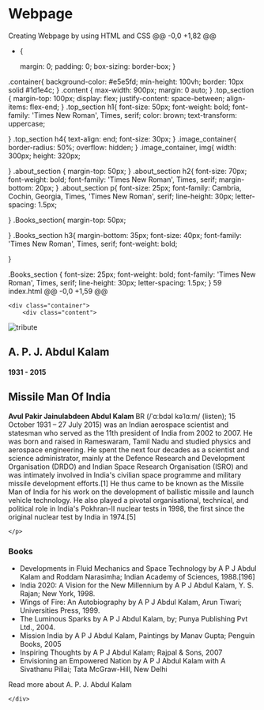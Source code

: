 # Webpage
Creating Webpage by using HTML and CSS
@@ -0,0 +1,82 @@

* {

    margin: 0;
    padding: 0;
    box-sizing: border-box;
}


.container{
    background-color: #e5e5fd;
    min-height: 100vh;
    border: 10px solid #1d1e4c;
}
.content {
    max-width: 900px;
    margin: 0 auto;
}
.top_section {
    margin-top: 100px;
    display: flex;
    justify-content: space-between;
    align-items: flex-end;
}
.top_section h1{
    font-size: 50px;
    font-weight: bold;
    font-family: 'Times New Roman', Times, serif;
    color: brown;
    text-transform: uppercase;

}
.top_section h4{
    text-align: end;
    font-size: 30px;
}
.image_container{
    border-radius: 50%;
    overflow: hidden;
}
.image_container, 
img{
    width: 300px;
    height: 320px;


}
.about_section {
    margin-top: 50px;
}
.about_section h2{
    font-size: 70px;
    font-weight: bold;
    font-family: 'Times New Roman', Times, serif;
    margin-bottom: 20px;
}
.about_section p{
    font-size: 25px;
    font-family: Cambria, Cochin, Georgia, Times, 'Times New Roman', serif;
    line-height: 30px;
    letter-spacing: 1.5px;

}
.Books_section{
    margin-top: 50px;

}
.Books_section h3{
    margin-bottom: 35px;
    font-size: 40px;
    font-family: 'Times New Roman', Times, serif;
    font-weight: bold;

}

.Books_section {
    font-size: 25px;
    font-weight: bold;
    font-family: 'Times New Roman', Times, serif;
    line-height: 30px;
    letter-spacing: 1.5px;
}
 59  
index.html
@@ -0,0 +1,59 @@
<!DOCTYPE html>
<html lang="en">
<head>
    <meta charset="UTF-8">
    <meta http-equiv="X-UA-Compatible" content="IE=edge">
    <meta name="viewport" content="width=device-width, initial-scale=1.0">
    <title>The Tribute Website | A. P. J. Abdul Kalam</title>
    <link rel="stylesheet" href="style.css">
</head>
<body>

    <div class="container">
        <div class="content">
<section class="top_section">
    <div class="image_container">
        <img src="./images/Apj Abdul Kalam.jpg" alt="tribute" />
    </div>
    <div>
        <h1>A. P. J. Abdul Kalam</h1>
        <h4>1931 - 2015</h4>
    </div>
</section>
<section class="about_section">
    <h2>Missile Man Of India</h2>
    <p>
        <b>Avul Pakir Jainulabdeen Abdul Kalam </b> BR (/ˈɑːbdəl kəˈlɑːm/ (listen); 
        15 October 1931 – 27 July 2015) was an Indian aerospace scientist and statesman who served as the 11th president of India from 2002 to 2007.
         He was born and raised in Rameswaram, Tamil Nadu and studied physics and aerospace engineering. 
         He spent the next four decades as a scientist and science administrator, mainly at the Defence Research and Development Organisation (DRDO) and Indian Space Research Organisation (ISRO) and was intimately involved in India's civilian space programme and military missile development efforts.[1] He thus came to be known as the Missile Man of India for his work on the development of ballistic missile and launch vehicle technology.
          He also played a pivotal organisational, technical, and political role in India's Pokhran-II nuclear tests in 1998, the first since the original nuclear test by India in 1974.[5]

    </p>

</section>
<section class="Books_section">
    <h3>Books</h3>
    <ul>
        <li>
            Developments in Fluid Mechanics and Space Technology by A P J Abdul Kalam and Roddam Narasimha;
             Indian Academy of Sciences, 1988.[196]
        </li>
        <li>India 2020: A Vision for the New Millennium by A P J Abdul Kalam, Y. S. Rajan; New York, 1998.</li>
<li>Wings of Fire: An Autobiography by A P J Abdul Kalam, Arun Tiwari; Universities Press, 1999.</li>
<li>The Luminous Sparks by A P J Abdul Kalam, by; Punya Publishing Pvt Ltd., 2004.</li>
<li>Mission India by A P J Abdul Kalam, Paintings by Manav Gupta; Penguin Books, 2005</li>
<li>Inspiring Thoughts by A P J Abdul Kalam; Rajpal & Sons, 2007</li>
<li>Envisioning an Empowered Nation by A P J Abdul Kalam with A Sivathanu Pillai; Tata McGraw-Hill, New Delhi</li>
    </ul>
</section>
<footer>Read more about A. P. J. Abdul Kalam</footer>
        </div>




    </div>

</body>
</html>
